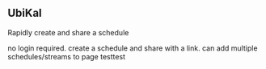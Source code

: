 UbiKal
-------
Rapidly create and share a schedule

no login required. create a schedule and share with a link. can add multiple schedules/streams to page
 testtest
